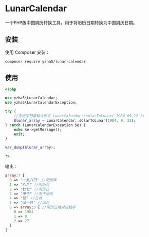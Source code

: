 LunarCalendar
======
一个PHP版中国阴历转换工具，用于将阳历日期转换为中国阴历日期。

安装
----
使用 Composer 安装：

```
composer require yzha5/lunar-calendar
```

使用
----
```php
<?php

use yzha5\LunarCalendar;
use yzha5\LunarCalendarException;

try {
    //支持字符串输入形式 LunarCalendar::solarToLunar('1984-09-22'); 
	$lunar_array = LunarCalendar::solarToLunar(1984, 9, 22);
} catch (LunarCalendarException $e) {
	echo $e->getMessage();
	exit;
}

var_dump($lunar_array);

?>
```

输出：

```php
array:7 [
  0 => "一九八四" //阴历年
  1 => "八月" //阴历月
  2 => "廿七" //阴历日
  3 => "甲子" //天干地支
  4 => "鼠" //生肖
  5 => "闰十月" //闰月
  6 => array:3 [ //阴历日期对应数字
    0 => 1984
    1 => 8
    2 => 27
  ]
]
```
